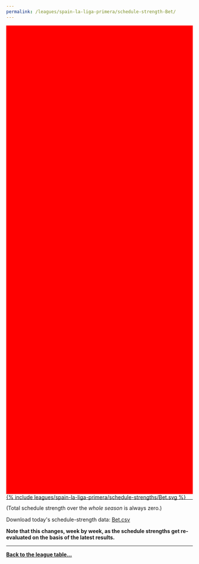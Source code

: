 ```yaml
---
permalink: /leagues/spain-la-liga-primera/schedule-strength-Bet/
---
```


<style>
.svg-wrap {
    background-color:red;
    height:0;
    padding-top:250%; /* 350px/550px */
    position: relative;
}

svg {
    background-color: white;
    height: 100%;
    display:block;
    width: 100%;
    position: absolute;
    top:0;
    left:0;
}
</style>


<div class="svg-wrap">
{% include leagues/spain-la-liga-primera/schedule-strengths/Bet.svg %}
</div>

-----

(Total schedule strength over the *whole season* is always zero.)


Download today's schedule-strength data: [Bet.csv](/assets/leagues/spain-la-liga-primera/2022/schedule-strengths/Bet.csv)

**Note that this changes, week by week, as the schedule strengths get re-evaluated on the
basis of the latest results.**

-----

[**Back to the league table...**](/leagues/spain-la-liga-primera)


